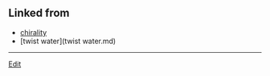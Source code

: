 ## Linked from

* [chirality](chirality.md)
* [twist water](twist water.md)


----
[Edit](https://github.com/vitroid/vitroid.github.io/blob/master/MD/twist.md)
